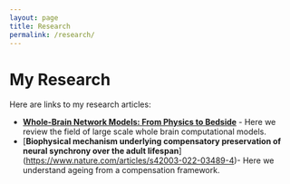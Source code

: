 ```yaml
---
layout: page
title: Research
permalink: /research/
---
```


# My Research

Here are links to my research articles:

- [**Whole-Brain Network Models: From Physics to Bedside**](https://www.frontiersin.org/journals/computational-neuroscience/articles/10.3389/fncom.2022.866517/full) - Here we review the field of large scale whole brain computational models.
- [**Biophysical mechanism underlying compensatory preservation of neural synchrony over the adult lifespan**] (https://www.nature.com/articles/s42003-022-03489-4)- Here we understand ageing from a compensation framework.

